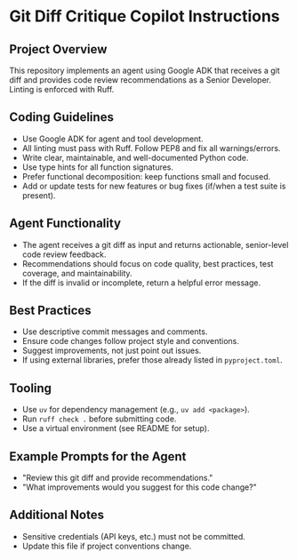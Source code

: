 # Git Diff Critique Copilot Instructions

## Project Overview
This repository implements an agent using Google ADK that receives a git diff and provides code review recommendations as a Senior Developer. Linting is enforced with Ruff.

## Coding Guidelines
- Use Google ADK for agent and tool development.
- All linting must pass with Ruff. Follow PEP8 and fix all warnings/errors.
- Write clear, maintainable, and well-documented Python code.
- Use type hints for all function signatures.
- Prefer functional decomposition: keep functions small and focused.
- Add or update tests for new features or bug fixes (if/when a test suite is present).

## Agent Functionality
- The agent receives a git diff as input and returns actionable, senior-level code review feedback.
- Recommendations should focus on code quality, best practices, test coverage, and maintainability.
- If the diff is invalid or incomplete, return a helpful error message.

## Best Practices
- Use descriptive commit messages and comments.
- Ensure code changes follow project style and conventions.
- Suggest improvements, not just point out issues.
- If using external libraries, prefer those already listed in `pyproject.toml`.

## Tooling
- Use `uv` for dependency management (e.g., `uv add <package>`).
- Run `ruff check .` before submitting code.
- Use a virtual environment (see README for setup).

## Example Prompts for the Agent
- "Review this git diff and provide recommendations."
- "What improvements would you suggest for this code change?"

## Additional Notes
- Sensitive credentials (API keys, etc.) must not be committed.
- Update this file if project conventions change.